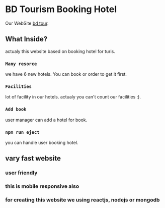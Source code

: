 # BD Tourism Booking Hotel

Our WebSite [bd tour](https://github.com/facebook/create-react-app).

## What Inside?

actualy this website based on booking hotel for turis.

### `Many resorce`

we have 6 new hotels. You can book or order to get it first.

### `Facilities`

lot of facility in our hotels. actualy you can't count our facilities :).

### `Add book`

user manager can add a hotel for book.

### `npm run eject`

you can handle user booking hotel.

## vary fast website

### user friendly

### this is mobile responsive also

### for creating this website we using reactjs, nodejs or mongodb
